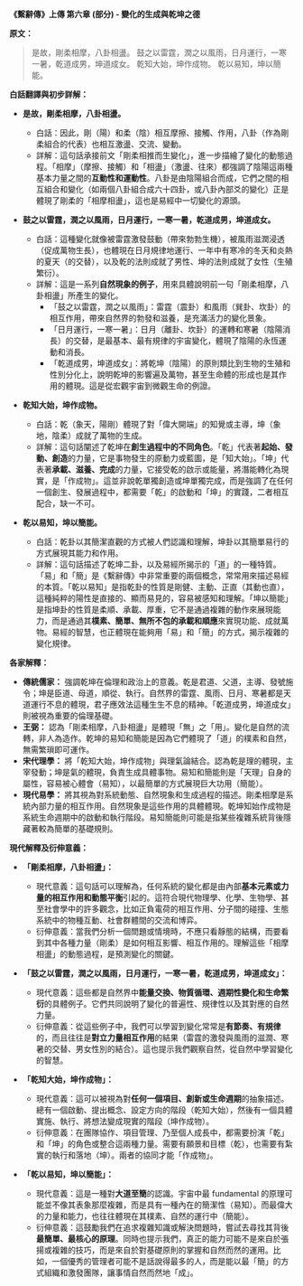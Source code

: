 **《繫辭傳》上傳 第六章 (部分) - 變化的生成與乾坤之德**

**原文：**

> 是故，剛柔相摩，八卦相盪。
> 鼓之以雷霆，潤之以風雨，日月運行，一寒一暑，乾道成男，坤道成女。
> 乾知大始，坤作成物。
> 乾以易知，坤以簡能。

**白話翻譯與初步詳解：**

*   **是故，剛柔相摩，八卦相盪。**
    *   白話：因此，剛（陽）和柔（陰）相互摩擦、接觸、作用，八卦（作為剛柔組合的代表）也相互激盪、交流、變動。
    *   詳解：這句話承接前文「剛柔相推而生變化」，進一步描繪了變化的動態過程。「相摩」（摩擦、接觸）和「相盪」（激盪、往來）都強調了陰陽這兩種基本力量之間的**互動性和運動性**。八卦是由陰陽組合而成，它們之間的相互組合和變化（如兩個八卦組合成六十四卦，或八卦內部爻的變化）正是體現了剛柔的「相摩相盪」，這也是易經中一切變化的源頭。

*   **鼓之以雷霆，潤之以風雨，日月運行，一寒一暑，乾道成男，坤道成女。**
    *   白話：這種變化就像被雷霆激發鼓動（帶來勃勃生機），被風雨滋潤浸透（促成萬物生長），也體現在日月規律地運行、一年中有寒冷的冬天和炎熱的夏天（的交替），以及乾的法則成就了男性、坤的法則成就了女性（生殖繁衍）。
    *   詳解：這是一系列**自然現象的例子**，用來具體說明前一句「剛柔相摩，八卦相盪」所產生的變化。
        *   「鼓之以雷霆，潤之以風雨」：雷霆（震卦）和風雨（巽卦、坎卦）的相互作用，帶來自然界的勃發和滋養，是充滿活力的變化景象。
        *   「日月運行，一寒一暑」：日月（離卦、坎卦）的運轉和寒暑（陰陽消長）的交替，是最基本、最有規律的宇宙變化，體現了陰陽的永恆運動和消長。
        *   「乾道成男，坤道成女」：將乾坤（陰陽）的原則類比到生物的生殖和性別分化上，說明乾坤的影響遍及萬物，甚至生命體的形成也是其作用的體現。這是從宏觀宇宙到微觀生命的例證。

*   **乾知大始，坤作成物。**
    *   白話：乾（象天，陽剛）體現了對「偉大開端」的知覺或主導，坤（象地，陰柔）成就了萬物的生成。
    *   詳解：這句話闡述了乾坤在**創生過程中的不同角色**。「乾」代表著**起始、發動、創造**的力量，它是事物發生的原動力或藍圖，是「知大始」。「坤」代表著**承載、滋養、完成**的力量，它接受乾的啟示或能量，將潛能轉化為現實，是「作成物」。這並非說乾單獨創造或坤單獨完成，而是強調了在任何一個創生、發展過程中，都需要「乾」的啟動和「坤」的實踐，二者相互配合，缺一不可。

*   **乾以易知，坤以簡能。**
    *   白話：乾卦以其簡潔直觀的方式被人們認識和理解，坤卦以其簡單易行的方式展現其能力和作用。
    *   詳解：這句話描述了乾坤二卦，以及易經所揭示的「道」的一種特質。「易」和「簡」是《繫辭傳》中非常重要的兩個概念，常常用來描述易經的本質。「乾以易知」是指乾卦的性質是剛健、主動、正直（其動也直），這種純粹的陽性是直接的、顯而易見的，容易被感知和理解。「坤以簡能」是指坤卦的性質是柔順、承載、厚重，它不是通過複雜的動作來展現能力，而是通過其**樸素、簡單、無所不包的承載和順應**來實現功能、成就萬物。易經的智慧，也正體現在能夠用「易」和「簡」的方式，揭示複雜的變化規律。

**各家解釋：**

*   **傳統儒家：** 強調乾坤在倫理和政治上的意義。乾是君道、父道，主導、發號施令；坤是臣道、母道，順從、執行。自然界的雷霆、風雨、日月、寒暑都是天道運行不息的體現，君子應效法這種生生不息的精神。「乾道成男，坤道成女」則被視為重要的倫理基礎。
*   **王弼：** 認為「剛柔相摩，八卦相盪」是體現「無」之「用」。變化是自然的流轉，非人為造作。乾坤的易知和簡能是因為它們體現了「道」的樸素和自然，無需繁瑣即可運作。
*   **宋代理學：** 將「乾知大始，坤作成物」與理氣論結合。認為乾是理的體現，主宰發動；坤是氣的體現，負責生成具體事物。易知和簡能則是「天理」自身的屬性，容易被心體會（易知），以最簡單的方式展現巨大功用（簡能）。
*   **現代易學：** 將其視為對系統動態、自然現象和生成過程的描述。剛柔相摩是系統內部力量的相互作用。自然現象是這些作用的具體體現。乾坤知始作成物是系統生命週期中的啟動和執行階段。易知簡能則可能是指某些複雜系統背後隱藏著較為簡單的基礎規則。

**現代解釋及衍伸意義：**

*   **「剛柔相摩，八卦相盪」：**
    *   現代意義：這句話可以理解為，任何系統的變化都是由內部**基本元素或力量的相互作用和動態平衡**引起的。這符合現代物理學、化學、生物學、甚至社會學中的許多觀念，比如正負電荷的相互作用、分子間的碰撞、生態系統中的物種互動、社會群體間的交流和博弈。
    *   衍伸意義：當我們分析一個問題或情境時，不應只看靜態的結構，而要看到其中各種力量（剛柔）是如何相互影響、相互作用的。理解這些「相摩相盪」的動態過程，是預測變化的關鍵。

*   **「鼓之以雷霆，潤之以風雨，日月運行，一寒一暑，乾道成男，坤道成女」：**
    *   現代意義：這些都是自然界中**能量交換、物質循環、週期性變化和生命繁衍**的具體例子。它們共同說明了變化的普遍性、規律性以及其對應的自然力量。
    *   衍伸意義：從這些例子中，我們可以學習到變化常常是**有節奏、有規律**的，而且往往是**對立力量相互作用**的結果（雷霆的激發與風雨的滋潤、寒暑的交替、男女性別的結合）。這也提示我們觀察自然，從自然中學習變化的智慧。

*   **「乾知大始，坤作成物」：**
    *   現代意義：這可以被視為對**任何一個項目、創新或生命週期**的抽象描述。總有一個啟動、提出概念、設定方向的階段（乾知大始），然後有一個具體實施、執行、將想法變成現實的階段（坤作成物）。
    *   衍伸意義：在團隊協作、項目管理、乃至個人成長中，都需要扮演「乾」和「坤」的角色或整合這兩種力量。需要有願景和目標（乾），也需要有紮實的執行和落地（坤）。兩者的協同才能「作成物」。

*   **「乾以易知，坤以簡能」：**
    *   現代意義：這是一種對**大道至簡**的認識。宇宙中最 fundamental 的原理可能並不像其表象那麼複雜，而是具有一種內在的簡潔性（易知）。而最偉大的力量和能力，也往往體現在其樸素、自然的運行中（簡能）。
    *   衍伸意義：這鼓勵我們在追求複雜知識或解決問題時，嘗試去尋找其背後**最簡單、最核心的原理**。同時也提示我們，真正的能力可能不是來自於張揚或複雜的技巧，而是來自於對基礎原則的掌握和自然而然的運用。比如，一個優秀的管理者可能不是話說得最多的人，而是能以最「簡」的方式組織和激發團隊，讓事情自然而然地「成」。